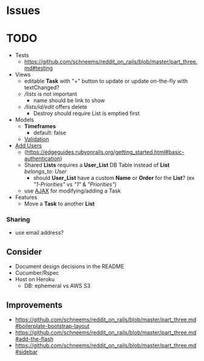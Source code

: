 # Issues

# TODO
- Tests
  - https://github.com/schneems/reddit_on_rails/blob/master/part_three.md#testing
- Views
  - editable **Task** with "+" button to update or update on-the-fly with textChanged?
  - */lists* is not important
    - name should be link to show
  - */lists/id/edit* offers delete
    - Destroy should require List is emptied first
- Models
  - **Timeframes**
    - default: false
  - [Validation](https://edgeguides.rubyonrails.org/getting_started.html#adding-some-validation)
- [Add Users](https://www.railstutorial.org/book/modeling_users)
  - (https://edgeguides.rubyonrails.org/getting_started.html#basic-authentication)
  - Shared **Lists** requires a **User_List** DB Table instead of **List** *belongs_to: User*
    - should **User_List** have a custom **Name** or **Order** for the **List**? (ex *"1-Priorities"* vs *"1"* & *"Priorities"*)
  - use [AJAX](https://docs.google.com/document/d/1wDGbrMNZcC9fNPRmIvftnUF0gO9Ref1QsbdODm0KF-Y/edit#) for modifying/adding a Task
- Features
  - Move a **Task** to another **List**

### Sharing
- use email address?

## Consider
- Document design decisions in the README
- Cucumber/Rspec
- Host on Heroku
  - DB: ephemeral vs AWS S3

## Improvements
- https://github.com/schneems/reddit_on_rails/blob/master/part_three.md#boilerplate-bootstrap-layout
- https://github.com/schneems/reddit_on_rails/blob/master/part_three.md#add-the-flash
- https://github.com/schneems/reddit_on_rails/blob/master/part_three.md#sidebar
